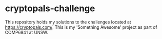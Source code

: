 # cryptopals-challenge

This repository holds my solutions to the challenges located at https://cryptopals.com/. This is my 'Something Awesome' project
as part of COMP6841 at UNSW.
